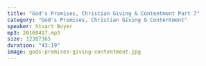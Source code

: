 ```yaml
---
title: "God's Promises, Christian Giving & Contentment Part 7"
category: "God's Promises, Christian Giving & Contentment"
speaker: Stuart Boyer
mp3: 20160417.mp3
size: 12387365
duration: "43:19"
image: gods-promises-giving-contentment.jpg
---
```

